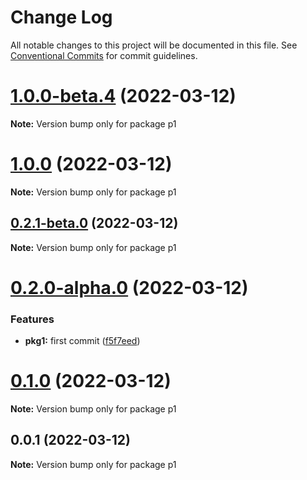 # Change Log

All notable changes to this project will be documented in this file.
See [Conventional Commits](https://conventionalcommits.org) for commit guidelines.

# [1.0.0-beta.4](https://github.com/dewen/prac-lerna/compare/v1.0.0...v1.0.0-beta.4) (2022-03-12)

**Note:** Version bump only for package p1





# [1.0.0](https://github.com/dewen/prac-lerna/compare/v0.2.1-beta.0...v1.0.0) (2022-03-12)

**Note:** Version bump only for package p1





## [0.2.1-beta.0](https://github.com/dewen/prac-lerna/compare/v0.2.0-alpha.0...v0.2.1-beta.0) (2022-03-12)

**Note:** Version bump only for package p1





# [0.2.0-alpha.0](https://github.com/dewen/prac-lerna/compare/v0.1.0...v0.2.0-alpha.0) (2022-03-12)


### Features

* **pkg1:** first commit ([f5f7eed](https://github.com/dewen/prac-lerna/commit/f5f7eed2050b0c01dbacb4c1003f21ceb70f4112))





# [0.1.0](https://github.com/dewen/prac-lerna/compare/v0.0.1...v0.1.0) (2022-03-12)

**Note:** Version bump only for package p1





## 0.0.1 (2022-03-12)

**Note:** Version bump only for package p1
